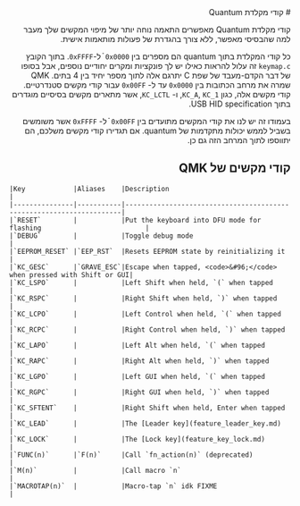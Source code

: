 <div dir="rtl" markdown="1">
# קודי מקלדת Quantum

קודי מקלדת Quantum מאפשרים התאמה נוחה יותר של מיפוי המקשים שלך מעבר למה שהבסיסי מאפשר, ללא צורך בהגדרת של פעולות מותאמות אישית.

כל קודי המקלדת בתוך quantum הם מספרים בין `0x0000` ֿֿֿ ל-`0xFFFF`. בתוך הקובץ `keymap.c` זה עלול להראות כאילו יש לך פונקציות ומקרים יחודיים נוספים, אבל בסופו של דבר הקדם-מעבד של שפת C יתרגם אלה לתוך מספר יחיד בין 4 בתים. QMK שמרה את מרחב הכתובות בין `0x0000` עד ל- `0x00FF` עבור קודי מקשים סטנדרטיים. קודי מקשים אלה, כגון `KC_A`, `KC_1`, ו- `KC_LCTL`, אשר מתארים מקשים בסיסיים מוגדרים בתוך USB HID specification.

בעמודו זה יש לנו את קודי המקשים מתועדים בין `0x00FF` ֿֿ ל- `0xFFFF` אשר משומשים בשביל לממש יכולות מתקדמות של quantum. אם תגדירו קודי מקשים משלכם, הם יתווספו לתוך המרחב הזה גם כן.

## קודי מקשים של QMK
<div dir="ltr"  markdown="1">

```
|Key            |Aliases    |Description                                                          |
|---------------|-----------|---------------------------------------------------------------------|
|`RESET`        |           |Put the keyboard into DFU mode for flashing                          |
|`DEBUG`        |           |Toggle debug mode                                                    |
|`EEPROM_RESET` |`EEP_RST`  |Resets EEPROM state by reinitializing it                             |
|`KC_GESC`      |`GRAVE_ESC`|Escape when tapped, <code>&#96;</code> when pressed with Shift or GUI|
|`KC_LSPO`      |           |Left Shift when held, `(` when tapped                                |
|`KC_RSPC`      |           |Right Shift when held, `)` when tapped                               |
|`KC_LCPO`      |           |Left Control when held, `(` when tapped                              |
|`KC_RCPC`      |           |Right Control when held, `)` when tapped                             |
|`KC_LAPO`      |           |Left Alt when held, `(` when tapped                                  |
|`KC_RAPC`      |           |Right Alt when held, `)` when tapped                                 |
|`KC_LGPO`      |           |Left GUI when held, `(` when tapped                                  |
|`KC_RGPC`      |           |Right GUI when held, `)` when tapped                                 |
|`KC_SFTENT`    |           |Right Shift when held, Enter when tapped                             |
|`KC_LEAD`      |           |The [Leader key](feature_leader_key.md)                              |
|`KC_LOCK`      |           |The [Lock key](feature_key_lock.md)                                  |
|`FUNC(n)`      |`F(n)`     |Call `fn_action(n)` (deprecated)                                     |
|`M(n)`         |           |Call macro `n`                                                       |
|`MACROTAP(n)`  |           |Macro-tap `n` idk FIXME                                              |
```

</div>
</div>
